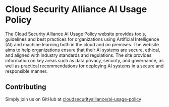 # Cloud Security Alliance AI Usage Policy

The Cloud Security Alliance AI Usage Policy website provides tools, guidelines and best practices for 
organizations using Artificial Intelligence (AI) and machine learning both in the cloud and on premises. 
The website aims to help organizations ensure that their AI systems are secure, ethical, and aligned with 
industry standards and regulations. The site provides information on key areas such as data privacy, 
security, and governance, as well as practical recommendations for deploying AI systems in a secure and 
responsible manner. 

## Contributing

Simply join us on GitHub at [cloudsecurityalliance/ai-usage-policy](https://github.com/cloudsecurityalliance/ai-usage-policy)
